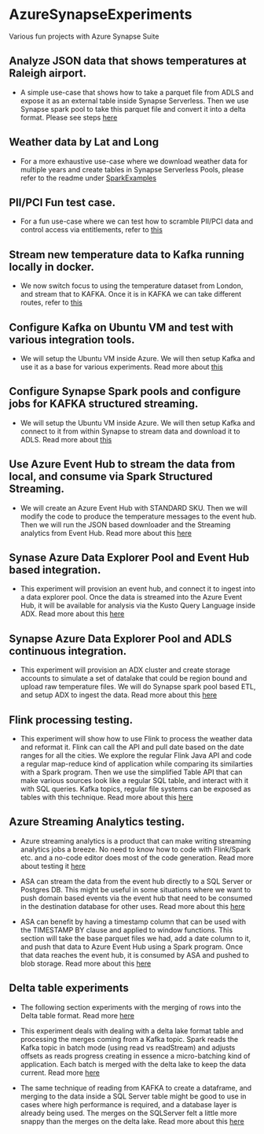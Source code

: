 # AzureSynapseExperiments
Various fun projects with Azure Synapse Suite

## Analyze JSON data that shows temperatures at Raleigh airport.
* A simple use-case that shows how to take a parquet file from ADLS and expose it as an external table inside Synapse Serverless. Then we use Synapse spark pool to take this parquet file and convert it into a delta format. Please see steps <a href="./Analyze_Raleign_Airport_Temps.md">here</a>

## Weather data by Lat and Long
* For a more exhaustive use-case where we download weather data for multiple years and create tables in Synapse Serverless Pools, please refer to the readme under <a href="./SparkExamples/">SparkExamples</a>

## PII/PCI Fun test case. 

*  For a fun use-case where we can test how to scramble PII/PCI data and control access via entitlements, refer to <a href="./SparkExamples/PII_PCI_Data_Hash_Testing.md">this</a>

## Stream new temperature data to Kafka running locally in docker.  

*  We now switch focus to using the temperature dataset from London, and stream that to KAFKA. Once it is in KAFKA we can take different routes, refer to <a href="./kafka_docker/Readme.md">this</a>

## Configure Kafka on Ubuntu VM and test with various integration tools.  

*  We will setup the Ubuntu VM inside Azure. We will then setup Kafka and use it as a base for various experiments. Read more about <a href="./kafka_docker/Kafka_on_Azure_VM.md">this</a>


## Configure Synapse Spark pools and configure jobs for KAFKA structured streaming.  

*  We will setup the Ubuntu VM inside Azure. We will then setup Kafka and connect to it from within Synapse to stream data and download it to ADLS. Read more about <a href="./kafka_docker/Kafka_From_Synapse.md">this</a>

## Use Azure Event Hub to stream the data from local, and consume via Spark Structured Streaming.

* We will create an Azure Event Hub with STANDARD SKU. Then we will modify the code to produce the temperature messages to the event hub. Then we will run the JSON based downloader and the Streaming analytics from Event Hub. Read more about this <a href="./azure-eh/README.md">here</a>

## Synase Azure Data Explorer Pool and Event Hub based integration.

* This experiment will provision an event hub, and connect it to ingest into a data explorer pool. Once the data is streamed into the Azure Event Hub, it will be available for analysis via the Kusto Query Language inside ADX. Read more about this <a href="./azure-eh/Azure_Event_Hub_ADX.md">here</a>

## Synapse Azure Data Explorer Pool and ADLS continuous integration. 

* This experiment will provision an ADX cluster and create storage accounts to simulate a set of datalake that could be region bound and upload raw temperature files. We will do Synapse spark pool based ETL, and setup ADX to ingest the data. Read more about this <a href="./azure-eh/ADX_With_ADLS_Integration.md">here</a>

## Flink processing testing. 
* This experiment will show how to use Flink to process the weather data and reformat it. Flink can call the API and pull date based on the date ranges for all the cities. We explore the regular Flink Java API and code a regular map-reduce kind of application while comparing its similarties with a Spark program. Then we use the simplified Table API that can make various sources look like a regular SQL table, and interact with it with SQL queries. Kafka topics, regular file systems can be exposed as tables with this technique. Read more about this <a href="./flink/Flink-Experiment.md">here</a>

## Azure Streaming Analytics testing.
* Azure streaming analytics is a product that can make writing streaming analytics jobs a breeze. No need to know how to code with Flink/Spark etc. and a no-code editor does most of the code generation. Read more about testing it <a href="./ASA/README.md">here</a>

* ASA can stream the data from the event hub directly to a SQL Server or Postgres DB. This might be useful in some situations where we want to push domain based events via the event hub that need to be consumed in the destination database for other uses. Read more about this <a href="./ASA/ASA_SQL_Server_Postgres.md">here</a>

* ASA can benefit by having a timestamp column that can be used with the TIMESTAMP BY clause and applied to window functions. This section will take the base parquet files we had, add a date column to it, and push that data to Azure Event Hub using a Spark program. Once that data reaches the event hub, it is consumed by ASA and pushed to blob storage. Read more about this <a href="./ASA/ASA_Window_Functions.md">here</a>

## Delta table experiments 
* The following section experiments with the merging of rows into the Delta table format. Read more <a href="./deltalake/README.md">here</a>

* This experiment deals with dealing with a delta lake format table and processing the merges coming from a Kafka topic. Spark reads the Kafka topic in batch mode (using read vs readStream) and adjusts offsets as reads progress creating in essence a micro-batching kind of application. Each batch is merged with the delta lake to keep the data current. Read more <a href="./deltalake/Delta_Lake_Streaming_Merge.md">here</a>

* The same technique of reading from KAFKA to create a dataframe, and merging to the data inside a SQL Server table might be good to use in cases where high performance is required, and a database layer is already being used. The merges on the SQLServer felt a little more snappy than the merges on the delta lake. Read more about this <a href="./SqlServerSpark/Readme.md">here</a>